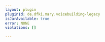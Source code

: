 ```yaml
---
layout: plugin
pluginId: de.dfki.mary.voicebuilding-legacy
isJarAvailable: true
error: NONE
violations: []

---
```

